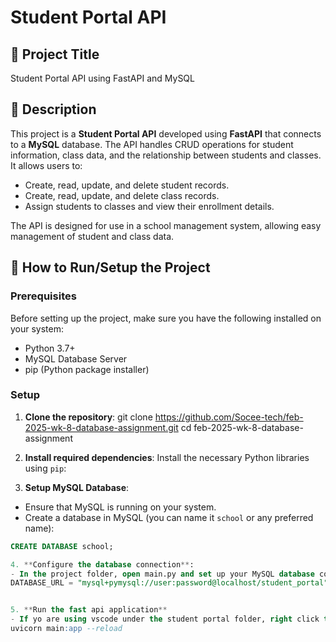 # Student Portal API

## 📌 Project Title
Student Portal API using FastAPI and MySQL

## 📌 Description
This project is a **Student Portal API** developed using **FastAPI** that connects to a **MySQL** database. The API handles CRUD operations for student information, class data, and the relationship between students and classes. It allows users to:

- Create, read, update, and delete student records.
- Create, read, update, and delete class records.
- Assign students to classes and view their enrollment details.

The API is designed for use in a school management system, allowing easy management of student and class data.

## 📌 How to Run/Setup the Project

### Prerequisites
Before setting up the project, make sure you have the following installed on your system:
- Python 3.7+
- MySQL Database Server
- pip (Python package installer)

### Setup

1. **Clone the repository**:
git clone https://github.com/Socee-tech/feb-2025-wk-8-database-assignment.git
cd feb-2025-wk-8-database-assignment


2. **Install required dependencies**:
Install the necessary Python libraries using `pip`:


3. **Setup MySQL Database**:
- Ensure that MySQL is running on your system.
- Create a database in MySQL (you can name it `school` or any preferred name):
```sql
CREATE DATABASE school;

4. **Configure the database connection**:
- In the project folder, open main.py and set up your MySQL database connection. Replace the placeholder values with your database credentials:
DATABASE_URL = "mysql+pymysql://user:password@localhost/student_portal"


5. **Run the fast api application**
- If yo are using vscode under the student portal folder, right click the file named main.py and open it in intergrated terminal and run the following command.
uvicorn main:app --reload

